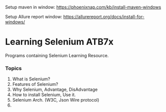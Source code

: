 Setup maven in window: https://phoenixnap.com/kb/install-maven-windows

Setup Allure report window: https://allurereport.org/docs/install-for-windows/

# Learning Selenium ATB7x

Programs containing Selenium Learning Resource.

### Topics
1. What is Selenium?
2. Features of Selenium?
3. Why Selenium, Advantage, DisAdvantage
4. How to install Selenium, Use it.
5. Selenium Arch. (W3C, Json Wire protocol)
6. 
